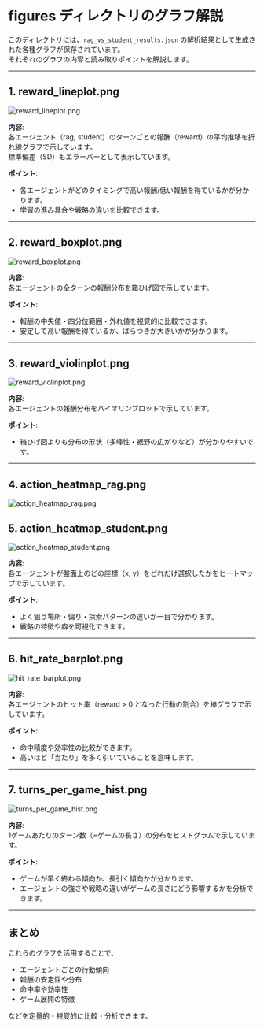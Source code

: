 # figures ディレクトリのグラフ解説

このディレクトリには、`rag_vs_student_results.json` の解析結果として生成された各種グラフが保存されています。  
それぞれのグラフの内容と読み取りポイントを解説します。

---

## 1. reward_lineplot.png

![reward_lineplot.png](./reward_lineplot.png)

**内容**:  
各エージェント（rag, student）のターンごとの報酬（reward）の平均推移を折れ線グラフで示しています。  
標準偏差（SD）もエラーバーとして表示しています。

**ポイント**:  
- 各エージェントがどのタイミングで高い報酬/低い報酬を得ているかが分かります。
- 学習の進み具合や戦略の違いを比較できます。

---

## 2. reward_boxplot.png

![reward_boxplot.png](./reward_boxplot.png)

**内容**:  
各エージェントの全ターンの報酬分布を箱ひげ図で示しています。

**ポイント**:  
- 報酬の中央値・四分位範囲・外れ値を視覚的に比較できます。
- 安定して高い報酬を得ているか、ばらつきが大きいかが分かります。

---

## 3. reward_violinplot.png

![reward_violinplot.png](./reward_violinplot.png)

**内容**:  
各エージェントの報酬分布をバイオリンプロットで示しています。

**ポイント**:  
- 箱ひげ図よりも分布の形状（多峰性・裾野の広がりなど）が分かりやすいです。

---

## 4. action_heatmap_rag.png

![action_heatmap_rag.png](./action_heatmap_rag.png)

## 5. action_heatmap_student.png

![action_heatmap_student.png](./action_heatmap_student.png)

**内容**:  
各エージェントが盤面上のどの座標（x, y）をどれだけ選択したかをヒートマップで示しています。

**ポイント**:  
- よく狙う場所・偏り・探索パターンの違いが一目で分かります。
- 戦略の特徴や癖を可視化できます。

---

## 6. hit_rate_barplot.png

![hit_rate_barplot.png](./hit_rate_barplot.png)

**内容**:  
各エージェントのヒット率（reward > 0 となった行動の割合）を棒グラフで示しています。

**ポイント**:  
- 命中精度や効率性の比較ができます。
- 高いほど「当たり」を多く引いていることを意味します。

---

## 7. turns_per_game_hist.png

![turns_per_game_hist.png](./turns_per_game_hist.png)

**内容**:  
1ゲームあたりのターン数（=ゲームの長さ）の分布をヒストグラムで示しています。

**ポイント**:  
- ゲームが早く終わる傾向か、長引く傾向かが分かります。
- エージェントの強さや戦略の違いがゲームの長さにどう影響するかを分析できます。

---

## まとめ

これらのグラフを活用することで、  
- エージェントごとの行動傾向
- 報酬の安定性や分布
- 命中率や効率性
- ゲーム展開の特徴

などを定量的・視覚的に比較・分析できます。
